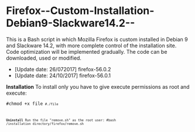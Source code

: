 # Firefox--Custom-Installation-Debian9-Slackware14.2--
This is a Bash script in which Mozilla Firefox is custom installed in Debian 9 and Slackware 14.2, with more complete control of the installation site. Code optimization will be implemented gradually. The code can be downloaded, used or modified.

- [Update date: 26/072017] firefox-56.0.2
- [Update date: 24/10/2017] firefox-56.0.1

<b>Installation</b>
To install only you have to give execute permissions as root and execute:

<code>#chmod +x file<code>
<code>#./file<code>
  
<b>Uninstall</b>
Run the file "remove.sh" as the root user:
#bash /installation directory/firefox/remove.sh
